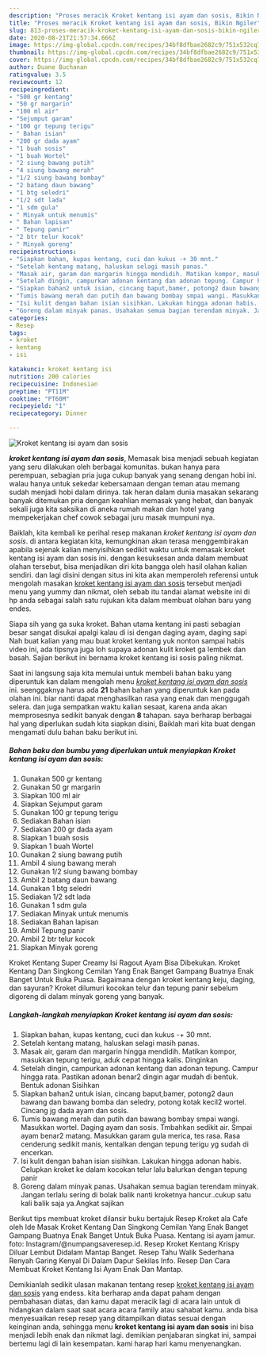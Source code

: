 ```yaml
---
description: "Proses meracik Kroket kentang isi ayam dan sosis, Bikin Ngiler"
title: "Proses meracik Kroket kentang isi ayam dan sosis, Bikin Ngiler"
slug: 813-proses-meracik-kroket-kentang-isi-ayam-dan-sosis-bikin-ngiler
date: 2020-08-21T21:57:34.666Z
image: https://img-global.cpcdn.com/recipes/34bf8dfbae2682c9/751x532cq70/kroket-kentang-isi-ayam-dan-sosis-foto-resep-utama.jpg
thumbnail: https://img-global.cpcdn.com/recipes/34bf8dfbae2682c9/751x532cq70/kroket-kentang-isi-ayam-dan-sosis-foto-resep-utama.jpg
cover: https://img-global.cpcdn.com/recipes/34bf8dfbae2682c9/751x532cq70/kroket-kentang-isi-ayam-dan-sosis-foto-resep-utama.jpg
author: Duane Buchanan
ratingvalue: 3.5
reviewcount: 12
recipeingredient:
- "500 gr kentang"
- "50 gr margarin"
- "100 ml air"
- "Sejumput garam"
- "100 gr tepung terigu"
- " Bahan isian"
- "200 gr dada ayam"
- "1 buah sosis"
- "1 buah Wortel"
- "2 siung bawang putih"
- "4 siung bawang merah"
- "1/2 siung bawang bombay"
- "2 batang daun bawang"
- "1 btg seledri"
- "1/2 sdt lada"
- "1 sdm gula"
- " Minyak untuk menumis"
- " Bahan lapisan"
- " Tepung panir"
- "2 btr telur kocok"
- " Minyak goreng"
recipeinstructions:
- "Siapkan bahan, kupas kentang, cuci dan kukus -+ 30 mnt."
- "Setelah kentang matang, haluskan selagi masih panas."
- "Masak air, garam dan margarin hingga mendidih. Matikan kompor, masukkan tepung terigu, aduk cepat hingga kalis. Dinginkan"
- "Setelah dingin, campurkan adonan kentang dan adonan tepung. Campur hingga rata. Pastikan adonan benar2 dingin agar mudah di bentuk. Bentuk adonan Sisihkan"
- "Siapkan bahan2 untuk isian, cincang baput,bamer, potong2 daun bawang dan bawang bomba dan seledry, potong kotak kecil2 wortel. Cincang jg dada ayam dan sosis."
- "Tumis bawang merah dan putih dan bawang bombay smpai wangi. Masukkan wortel. Daging ayam dan sosis. Tmbahkan sedikit air. Smpai ayam benar2 matang. Masukkan garam gula merica, tes rasa. Rasa cenderung sedikit manis, kentalkan dengan tepung terigu yg sudah di encerkan."
- "Isi kulit dengan bahan isian sisihkan. Lakukan hingga adonan habis. Celupkan kroket ke dalam kocokan telur lalu balurkan dengan tepung panir"
- "Goreng dalam minyak panas. Usahakan semua bagian terendam minyak. Jangan terlalu sering di bolak balik nanti kroketnya hancur..cukup satu kali balik saja ya.Angkat sajikan"
categories:
- Resep
tags:
- kroket
- kentang
- isi

katakunci: kroket kentang isi 
nutrition: 200 calories
recipecuisine: Indonesian
preptime: "PT11M"
cooktime: "PT60M"
recipeyield: "1"
recipecategory: Dinner

---
```



![Kroket kentang isi ayam dan sosis](https://img-global.cpcdn.com/recipes/34bf8dfbae2682c9/751x532cq70/kroket-kentang-isi-ayam-dan-sosis-foto-resep-utama.jpg)

<b><i>kroket kentang isi ayam dan sosis</i></b>, Memasak bisa menjadi sebuah kegiatan yang seru dilakukan oleh berbagai komunitas. bukan hanya para perempuan, sebagian pria juga cukup banyak yang senang dengan hobi ini. walau hanya untuk sekedar kebersamaan dengan teman atau memang sudah menjadi hobi dalam dirinya. tak heran dalam dunia masakan sekarang banyak ditemukan pria dengan keahlian memasak yang hebat, dan banyak sekali juga kita saksikan di aneka rumah makan dan hotel yang mempekerjakan chef cowok sebagai juru masak mumpuni nya.

Baiklah, kita kembali ke perihal resep makanan <i>kroket kentang isi ayam dan sosis</i>. di antara kegiatan kita, kemungkinan akan terasa menggembirakan apabila sejenak kalian menyisihkan sedikit waktu untuk memasak kroket kentang isi ayam dan sosis ini. dengan kesuksesan anda dalam membuat olahan tersebut, bisa menjadikan diri kita bangga oleh hasil olahan kalian sendiri. dan lagi disini dengan situs ini kita akan memperoleh referensi untuk mengolah masakan <u>kroket kentang isi ayam dan sosis</u> tersebut menjadi menu yang yummy dan nikmat, oleh sebab itu tandai alamat website ini di hp anda sebagai salah satu rujukan kita dalam membuat olahan baru yang endes.

Siapa sih yang ga suka kroket. Bahan utama kentang ini pasti sebagian besar sangat disukai apalgi kalau di isi dengan daging ayam, daging sapi Nah buat kalian yang mau buat kroket kentang yuk nonton sampai habis video ini, ada tipsnya juga loh supaya adonan kulit kroket ga lembek dan basah. Sajian berikut ini bernama kroket kentang isi sosis paling nikmat.


Saat ini langsung saja kita memulai untuk membeli bahan baku yang diperuntuk kan dalam mengolah menu <u><i>kroket kentang isi ayam dan sosis</i></u> ini. seenggaknya harus ada <b>21</b> bahan bahan yang diperuntuk kan pada olahan ini. biar nanti dapat menghasilkan rasa yang enak dan menggugah selera. dan juga sempatkan waktu kalian sesaat, karena anda akan memprosesnya sedikit banyak dengan <b>8</b> tahapan. saya berharap berbagai hal yang diperlukan sudah kita siapkan disini, Baiklah mari kita buat dengan mengamati dulu bahan baku berikut ini.

<!--inarticleads1-->

##### Bahan baku dan bumbu yang diperlukan untuk menyiapkan Kroket kentang isi ayam dan sosis:

1. Gunakan 500 gr kentang
1. Gunakan 50 gr margarin
1. Siapkan 100 ml air
1. Siapkan Sejumput garam
1. Gunakan 100 gr tepung terigu
1. Sediakan  Bahan isian
1. Sediakan 200 gr dada ayam
1. Siapkan 1 buah sosis
1. Siapkan 1 buah Wortel
1. Gunakan 2 siung bawang putih
1. Ambil 4 siung bawang merah
1. Gunakan 1/2 siung bawang bombay
1. Ambil 2 batang daun bawang
1. Gunakan 1 btg seledri
1. Sediakan 1/2 sdt lada
1. Gunakan 1 sdm gula
1. Sediakan  Minyak untuk menumis
1. Sediakan  Bahan lapisan
1. Ambil  Tepung panir
1. Ambil 2 btr telur kocok
1. Siapkan  Minyak goreng


Kroket Kentang Super Creamy Isi Ragout Ayam Bisa Dibekukan. Kroket Kentang Dan Singkong Cemilan Yang Enak Banget Gampang Buatnya Enak Banget Untuk Buka Puasa. Bagaimana dengan kroket kentang keju, daging, dan sayuran? Kroket dilumuri kocokan telur dan tepung panir sebelum digoreng di dalam minyak goreng yang banyak. 

<!--inarticleads2-->

##### Langkah-langkah menyiapkan Kroket kentang isi ayam dan sosis:

1. Siapkan bahan, kupas kentang, cuci dan kukus -+ 30 mnt.
1. Setelah kentang matang, haluskan selagi masih panas.
1. Masak air, garam dan margarin hingga mendidih. Matikan kompor, masukkan tepung terigu, aduk cepat hingga kalis. Dinginkan
1. Setelah dingin, campurkan adonan kentang dan adonan tepung. Campur hingga rata. Pastikan adonan benar2 dingin agar mudah di bentuk. Bentuk adonan Sisihkan
1. Siapkan bahan2 untuk isian, cincang baput,bamer, potong2 daun bawang dan bawang bomba dan seledry, potong kotak kecil2 wortel. Cincang jg dada ayam dan sosis.
1. Tumis bawang merah dan putih dan bawang bombay smpai wangi. Masukkan wortel. Daging ayam dan sosis. Tmbahkan sedikit air. Smpai ayam benar2 matang. Masukkan garam gula merica, tes rasa. Rasa cenderung sedikit manis, kentalkan dengan tepung terigu yg sudah di encerkan.
1. Isi kulit dengan bahan isian sisihkan. Lakukan hingga adonan habis. Celupkan kroket ke dalam kocokan telur lalu balurkan dengan tepung panir
1. Goreng dalam minyak panas. Usahakan semua bagian terendam minyak. Jangan terlalu sering di bolak balik nanti kroketnya hancur..cukup satu kali balik saja ya.Angkat sajikan


Berikut tips membuat kroket dilansir buku bertajuk Resep Kroket ala Cafe oleh Ide Masak Kroket Kentang Dan Singkong Cemilan Yang Enak Banget Gampang Buatnya Enak Banget Untuk Buka Puasa. Kentang isi ayam jamur. foto: Instagram/@numpangsaveresep.id. Resep Kroket Kentang Krispy Diluar Lembut Didalam Mantap Banget. Resep Tahu Walik Sederhana Renyah Garing Kenyal Di Dalam Dapur Sekilas Info. Resep Dan Cara Membuat Kroket Kentang Isi Ayam Enak Dan Mantap. 

Demikianlah sedikit ulasan makanan tentang resep <u>kroket kentang isi ayam dan sosis</u> yang endess. kita berharap anda dapat paham dengan pembahasan diatas, dan kamu dapat meracik lagi di acara lain untuk di hidangkan dalam saat saat acara acara family atau sahabat kamu. anda bisa menyesuaikan resep resep yang ditampilkan diatas sesuai dengan keinginan anda, sehingga menu <b>kroket kentang isi ayam dan sosis</b> ini bisa menjadi lebih enak dan nikmat lagi. demikian penjabaran singkat ini, sampai bertemu lagi di lain kesempatan. kami harap hari kamu menyenangkan.
